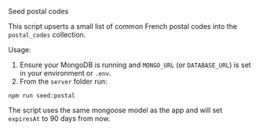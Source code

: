 Seed postal codes

This script upserts a small list of common French postal codes into the `postal_codes` collection.

Usage:

1. Ensure your MongoDB is running and `MONGO_URL` (or `DATABASE_URL`) is set in your environment or `.env`.
2. From the `server` folder run:

```
npm run seed:postal
```

The script uses the same mongoose model as the app and will set `expiresAt` to 90 days from now.
